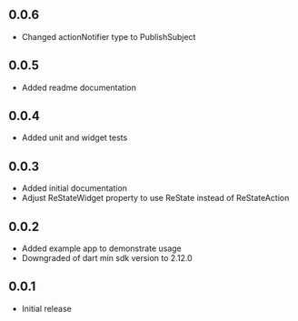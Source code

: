## 0.0.6
* Changed actionNotifier type to PublishSubject

## 0.0.5
* Added readme documentation

## 0.0.4
* Added unit and widget tests

## 0.0.3
* Added initial documentation
* Adjust ReStateWidget property to use ReState instead of ReStateAction

## 0.0.2
* Added example app to demonstrate usage
* Downgraded of dart min sdk version to 2.12.0

## 0.0.1
* Initial release
